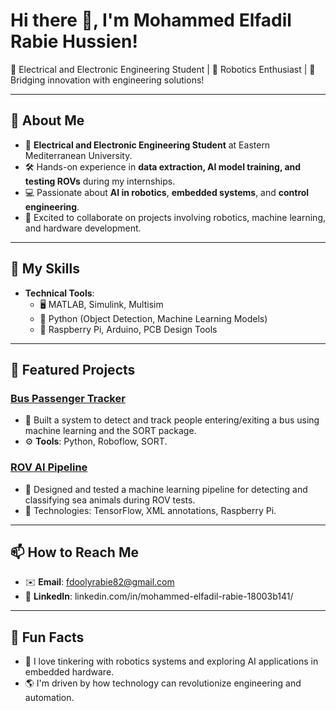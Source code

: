 # Hi there 👋, I'm Mohammed Elfadil Rabie Hussien!
🚀 Electrical and Electronic Engineering Student | 🤖 Robotics Enthusiast | 🌟 Bridging innovation with engineering solutions!

---

## 🌟 About Me
- 🏫 **Electrical and Electronic Engineering Student** at Eastern Mediterranean University.  
- 🛠️ Hands-on experience in **data extraction, AI model training, and testing ROVs** during my internships.  
- 💻 Passionate about **AI in robotics**, **embedded systems**, and **control engineering**.  
- 🤝 Excited to collaborate on projects involving robotics, machine learning, and hardware development.  

---

## 🚀 My Skills
- **Technical Tools**:  
  - 🖥️ MATLAB, Simulink, Multisim  
  - 🐍 Python (Object Detection, Machine Learning Models)  
  - 🧰 Raspberry Pi, Arduino, PCB Design Tools  
 
---

## 📂 Featured Projects
### [Bus Passenger Tracker](https://github.com/YourUsername/BusPassengerTracker)
- 🚌 Built a system to detect and track people entering/exiting a bus using machine learning and the SORT package.  
- ⚙️ **Tools**: Python, Roboflow, SORT.

### [ROV AI Pipeline](https://github.com/YourUsername/ROV-AI-Pipeline)
- 🌊 Designed and tested a machine learning pipeline for detecting and classifying sea animals during ROV tests.  
- 🧠 Technologies: TensorFlow, XML annotations, Raspberry Pi.

---

## 📫 How to Reach Me
- ✉️ **Email**: fdoolyrabie82@gmail.com  
- 💼 **LinkedIn**: linkedin.com/in/mohammed-elfadil-rabie-18003b141/ 
  
---

## 🎯 Fun Facts
- 🤖 I love tinkering with robotics systems and exploring AI applications in embedded hardware.  
- 🌎 I'm driven by how technology can revolutionize engineering and automation.
